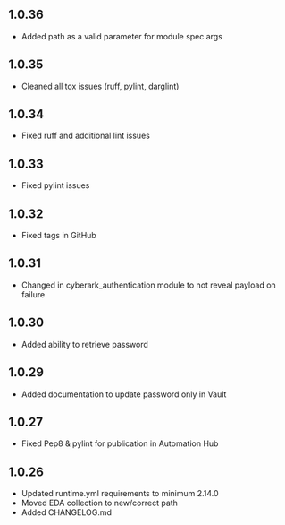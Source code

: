 ## 1.0.36

- Added path as a valid parameter for module spec args

## 1.0.35

- Cleaned all tox issues (ruff, pylint, darglint)

## 1.0.34

- Fixed ruff and additional lint issues

## 1.0.33

- Fixed pylint issues

## 1.0.32

- Fixed tags in GitHub

## 1.0.31

- Changed in cyberark_authentication module to not reveal payload on failure

## 1.0.30

- Added ability to retrieve password

## 1.0.29

- Added documentation to update password only in Vault

## 1.0.27

- Fixed Pep8 & pylint for publication in Automation Hub

## 1.0.26

- Updated runtime.yml requirements to minimum 2.14.0
- Moved EDA collection to new/correct path
- Added CHANGELOG.md
